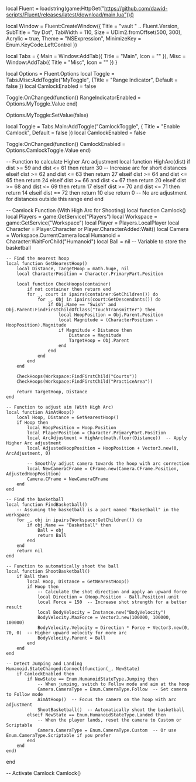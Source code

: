 local Fluent = loadstring(game:HttpGet("https://github.com/dawid-scripts/Fluent/releases/latest/download/main.lua"))()

local Window = Fluent:CreateWindow({
    Title = "vault " .. Fluent.Version,
    SubTitle = "by Dot",
    TabWidth = 110,
    Size = UDim2.fromOffset(500, 300),
    Acrylic = true,
    Theme = "NSExpression",
    MinimizeKey = Enum.KeyCode.LeftControl
})

local Tabs = {
    Main = Window:AddTab({ Title = "Main", Icon = "" }),
    Misc = Window:AddTab({ Title = "Misc", Icon = "" })
}

local Options = Fluent.Options
local Toggle = Tabs.Misc:AddToggle("MyToggle", {Title = "Range Indicator", Default = false })
local CamlockEnabled = false

Toggle:OnChanged(function()
    RangeIndicatorEnabled = Options.MyToggle.Value
end)

Options.MyToggle:SetValue(false)

local Toggle = Tabs.Main:AddToggle("CamlockToggle", { Title = "Enable Camlock", Default = false })
local CamlockEnabled = false

Toggle:OnChanged(function()
    CamlockEnabled = Options.CamlockToggle.Value
end)

-- Function to calculate Higher Arc adjustment
local function HighArc(dist)
    if dist >= 59 and dist <= 61 then
        return 30  -- Increase arc for short distances
    elseif dist >= 62 and dist <= 63 then
        return 27
    elseif dist >= 64 and dist <= 65 then
        return 24
    elseif dist >= 66 and dist <= 67 then
        return 20
    elseif dist >= 68 and dist <= 69 then
        return 17
    elseif dist >= 70 and dist <= 71 then
        return 14
    elseif dist == 72 then
        return 10
    else
        return 0  -- No arc adjustment for distances outside this range
    end
end

-- Camlock Function (With High Arc for Shooting)
local function Camlock()
    local Players = game:GetService("Players")
    local Workspace = game:GetService("Workspace")
    local Player = Players.LocalPlayer
    local Character = Player.Character or Player.CharacterAdded:Wait()
    local Camera = Workspace.CurrentCamera
    local Humanoid = Character:WaitForChild("Humanoid")
    local Ball = nil  -- Variable to store the basketball

    -- Find the nearest hoop
    local function GetNearestHoop()
        local Distance, TargetHoop = math.huge, nil
        local CharacterPosition = Character.PrimaryPart.Position

        local function CheckHoops(container)
            if not container then return end
            for _, court in ipairs(container:GetChildren()) do
                for _, Obj in ipairs(court:GetDescendants()) do
                    if Obj.Name == "Swish" and Obj.Parent:FindFirstChildOfClass("TouchTransmitter") then
                        local HoopPosition = Obj.Parent.Position
                        local Magnitude = (CharacterPosition - HoopPosition).Magnitude
                        if Magnitude < Distance then
                            Distance = Magnitude
                            TargetHoop = Obj.Parent
                        end
                    end
                end
            end
        end

        CheckHoops(Workspace:FindFirstChild("Courts"))
        CheckHoops(Workspace:FindFirstChild("PracticeArea"))

        return TargetHoop, Distance
    end

    -- Function to adjust aim (With High Arc)
    local function AimAtHoop()
        local Hoop, Distance = GetNearestHoop()
        if Hoop then
            local HoopPosition = Hoop.Position
            local PlayerPosition = Character.PrimaryPart.Position
            local ArcAdjustment = HighArc(math.floor(Distance))  -- Apply Higher Arc adjustment
            local AdjustedHoopPosition = HoopPosition + Vector3.new(0, ArcAdjustment, 0)

            -- Smoothly adjust camera towards the hoop with arc correction
            local NewCameraCFrame = CFrame.new(Camera.CFrame.Position, AdjustedHoopPosition)
            Camera.CFrame = NewCameraCFrame
        end
    end

    -- Find the basketball
    local function FindBasketball()
        -- Assuming the basketball is a part named "Basketball" in the workspace
        for _, obj in ipairs(Workspace:GetChildren()) do
            if obj.Name == "Basketball" then
                Ball = obj
                return Ball
            end
        end
        return nil
    end

    -- Function to automatically shoot the ball
    local function ShootBasketball()
        if Ball then
            local Hoop, Distance = GetNearestHoop()
            if Hoop then
                -- Calculate the shot direction and apply an upward force
                local Direction = (Hoop.Position - Ball.Position).unit
                local Force = 150  -- Increase shot strength for a better result
                local BodyVelocity = Instance.new("BodyVelocity")
                BodyVelocity.MaxForce = Vector3.new(100000, 100000, 100000)
                BodyVelocity.Velocity = Direction * Force + Vector3.new(0, 70, 0)  -- Higher upward velocity for more arc
                BodyVelocity.Parent = Ball
            end
        end
    end

    -- Detect Jumping and Landing
    Humanoid.StateChanged:Connect(function(_, NewState)
        if CamlockEnabled then
            if NewState == Enum.HumanoidStateType.Jumping then
                -- When jumping, switch to Follow mode and aim at the hoop
                Camera.CameraType = Enum.CameraType.Follow  -- Set camera to Follow mode
                AimAtHoop()  -- Focus the camera on the hoop with arc adjustment
                ShootBasketball()  -- Automatically shoot the basketball
            elseif NewState == Enum.HumanoidStateType.Landed then
                -- When the player lands, reset the camera to Custom or Scriptable
                Camera.CameraType = Enum.CameraType.Custom  -- Or use Enum.CameraType.Scriptable if you prefer
            end
        end
    end)
end

-- Activate Camlock
Camlock()
